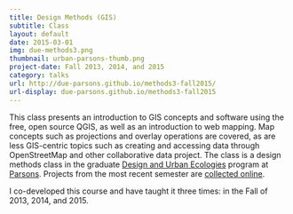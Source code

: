 ```yaml
---
title: Design Methods (GIS)
subtitle: Class
layout: default
date: 2015-03-01
img: due-methods3.png
thumbnail: urban-parsons-thumb.png
project-date: Fall 2013, 2014, and 2015
category: talks
url: http://due-parsons.github.io/methods3-fall2015/
url-display: due-parsons.github.io/methods3-fall2015
---
```


This class presents an introduction to GIS concepts and software using the free, open source QGIS, as well as an introduction to web mapping. Map concepts such as projections and overlay operations are covered, as are less GIS-centric topics such as creating and accessing data through OpenStreetMap and other collaborative data project. The class is a design methods class in the graduate [Design and Urban Ecologies](http://sds.parsons.edu/designurbanecologies/) program at [Parsons](http://urban.parsons.edu/). Projects from the most recent semester are [collected online](http://due-parsons.github.io/methods3-fall2015/).

I co-developed this course and have taught it three times: in the Fall of 2013, 2014, and 2015.
